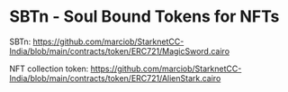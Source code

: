 # SBTn - Soul Bound Tokens for NFTs

SBTn: https://github.com/marciob/StarknetCC-India/blob/main/contracts/token/ERC721/MagicSword.cairo

NFT collection token: https://github.com/marciob/StarknetCC-India/blob/main/contracts/token/ERC721/AlienStark.cairo
